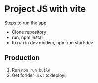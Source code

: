 # Project JS with vite

Steps to run the app: 

- Clone repository  
- run,  npm install 
- to run in dev modem, npm run start:dev


## Production

1. Run ``` npm run build ```
2. Get forlder ```dist``` to deploy!
